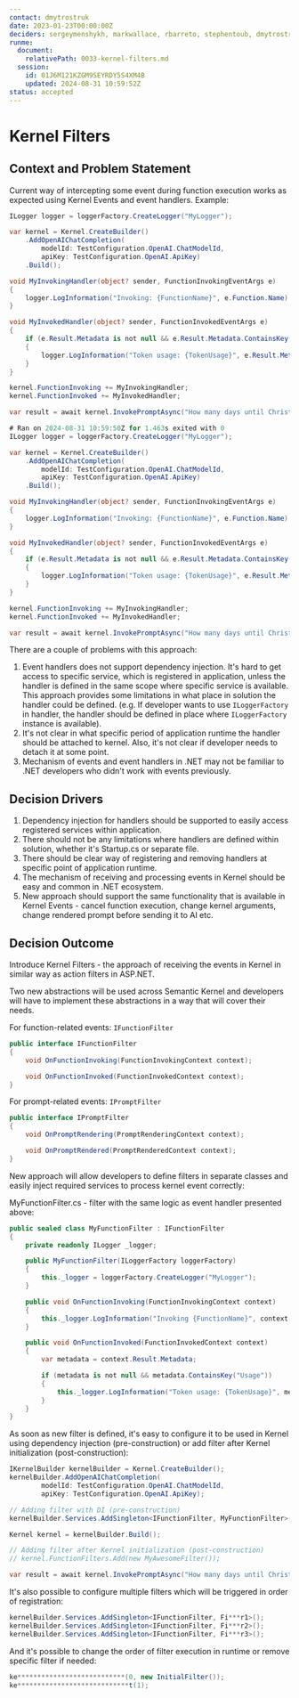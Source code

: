 ```yaml
---
contact: dmytrostruk
date: 2023-01-23T00:00:00Z
deciders: sergeymenshykh, markwallace, rbarreto, stephentoub, dmytrostruk
runme:
  document:
    relativePath: 0033-kernel-filters.md
  session:
    id: 01J6M121KZGM9SEYRDY5S4XM4B
    updated: 2024-08-31 10:59:52Z
status: accepted
---
```


# Kernel Filters

## Context and Problem Statement

Current way of intercepting some event during function execution works as expected using Kernel Events and event handlers. Example:

```csharp {"id":"01J6KQ3YEAW1KGPYNGEC8W5N9Z"}
ILogger logger = loggerFactory.CreateLogger("MyLogger");

var kernel = Kernel.CreateBuilder()
    .AddOpenAIChatCompletion(
        modelId: TestConfiguration.OpenAI.ChatModelId,
        apiKey: TestConfiguration.OpenAI.ApiKey)
    .Build();

void MyInvokingHandler(object? sender, FunctionInvokingEventArgs e)
{
    logger.LogInformation("Invoking: {FunctionName}", e.Function.Name)
}

void MyInvokedHandler(object? sender, FunctionInvokedEventArgs e)
{
    if (e.Result.Metadata is not null && e.Result.Metadata.ContainsKey("Usage"))
    {
        logger.LogInformation("Token usage: {TokenUsage}", e.Result.Metadata?["Usage"]?.AsJson());
    }
}

kernel.FunctionInvoking += MyInvokingHandler;
kernel.FunctionInvoked += MyInvokedHandler;

var result = await kernel.InvokePromptAsync("How many days until Christmas? Explain your thinking.")

# Ran on 2024-08-31 10:59:50Z for 1.463s exited with 0
ILogger logger = loggerFactory.CreateLogger("MyLogger");

var kernel = Kernel.CreateBuilder()
    .AddOpenAIChatCompletion(
        modelId: TestConfiguration.OpenAI.ChatModelId,
        apiKey: TestConfiguration.OpenAI.ApiKey)
    .Build();

void MyInvokingHandler(object? sender, FunctionInvokingEventArgs e)
{
    logger.LogInformation("Invoking: {FunctionName}", e.Function.Name)
}

void MyInvokedHandler(object? sender, FunctionInvokedEventArgs e)
{
    if (e.Result.Metadata is not null && e.Result.Metadata.ContainsKey("Usage"))
    {
        logger.LogInformation("Token usage: {TokenUsage}", e.Result.Metadata?["Usage"]?.AsJson());
    }
}

kernel.FunctionInvoking += MyInvokingHandler;
kernel.FunctionInvoked += MyInvokedHandler;

var result = await kernel.InvokePromptAsync("How many days until Christmas? Explain your thinking.")
```

There are a couple of problems with this approach:

1. Event handlers does not support dependency injection. It's hard to get access to specific service, which is registered in application, unless the handler is defined in the same scope where specific service is available. This approach provides some limitations in what place in solution the handler could be defined. (e.g. If developer wants to use `ILoggerFactory` in handler, the handler should be defined in place where `ILoggerFactory` instance is available).
2. It's not clear in what specific period of application runtime the handler should be attached to kernel. Also, it's not clear if developer needs to detach it at some point.
3. Mechanism of events and event handlers in .NET may not be familiar to .NET developers who didn't work with events previously.

<!-- This is an optional element. Feel free to remove. -->

## Decision Drivers

1. Dependency injection for handlers should be supported to easily access registered services within application.
2. There should not be any limitations where handlers are defined within solution, whether it's Startup.cs or separate file.
3. There should be clear way of registering and removing handlers at specific point of application runtime.
4. The mechanism of receiving and processing events in Kernel should be easy and common in .NET ecosystem.
5. New approach should support the same functionality that is available in Kernel Events - cancel function execution, change kernel arguments, change rendered prompt before sending it to AI etc.

## Decision Outcome

Introduce Kernel Filters - the approach of receiving the events in Kernel in similar way as action filters in ASP.NET.

Two new abstractions will be used across Semantic Kernel and developers will have to implement these abstractions in a way that will cover their needs.

For function-related events: `IFunctionFilter`

```csharp {"id":"01J6KQ3YEAW1KGPYNGEFK1NFA3"}
public interface IFunctionFilter
{
    void OnFunctionInvoking(FunctionInvokingContext context);

    void OnFunctionInvoked(FunctionInvokedContext context);
}
```

For prompt-related events: `IPromptFilter`

```csharp {"id":"01J6KQ3YEAW1KGPYNGEJ9E7J6Q"}
public interface IPromptFilter
{
    void OnPromptRendering(PromptRenderingContext context);

    void OnPromptRendered(PromptRenderedContext context);
}
```

New approach will allow developers to define filters in separate classes and easily inject required services to process kernel event correctly:

MyFunctionFilter.cs - filter with the same logic as event handler presented above:

```csharp {"id":"01J6KQ3YEAW1KGPYNGEK5RR5T1"}
public sealed class MyFunctionFilter : IFunctionFilter
{
    private readonly ILogger _logger;

    public MyFunctionFilter(ILoggerFactory loggerFactory)
    {
        this._logger = loggerFactory.CreateLogger("MyLogger");
    }

    public void OnFunctionInvoking(FunctionInvokingContext context)
    {
        this._logger.LogInformation("Invoking {FunctionName}", context.Function.Name);
    }

    public void OnFunctionInvoked(FunctionInvokedContext context)
    {
        var metadata = context.Result.Metadata;

        if (metadata is not null && metadata.ContainsKey("Usage"))
        {
            this._logger.LogInformation("Token usage: {TokenUsage}", metadata["Usage"]?.AsJson());
        }
    }
}
```

As soon as new filter is defined, it's easy to configure it to be used in Kernel using dependency injection (pre-construction) or add filter after Kernel initialization (post-construction):

```csharp {"id":"01J6KQ3YEAW1KGPYNGEKSYW3N2"}
IKernelBuilder kernelBuilder = Kernel.CreateBuilder();
kernelBuilder.AddOpenAIChatCompletion(
        modelId: TestConfiguration.OpenAI.ChatModelId,
        apiKey: TestConfiguration.OpenAI.ApiKey);

// Adding filter with DI (pre-construction)
kernelBuilder.Services.AddSingleton<IFunctionFilter, MyFunctionFilter>();

Kernel kernel = kernelBuilder.Build();

// Adding filter after Kernel initialization (post-construction)
// kernel.FunctionFilters.Add(new MyAwesomeFilter());

var result = await kernel.InvokePromptAsync("How many days until Christmas? Explain your thinking.");
```

It's also possible to configure multiple filters which will be triggered in order of registration:

```csharp {"id":"01J6KQ3YEAW1KGPYNGEQPMS9JR"}
kernelBuilder.Services.AddSingleton<IFunctionFilter, Fi***r1>();
kernelBuilder.Services.AddSingleton<IFunctionFilter, Fi***r2>();
kernelBuilder.Services.AddSingleton<IFunctionFilter, Fi***r3>();
```

And it's possible to change the order of filter execution in runtime or remove specific filter if needed:

```csharp {"id":"01J6KQ3YEAW1KGPYNGERDZM9NY"}
ke***************************(0, new InitialFilter());
ke****************************t(1);
```
